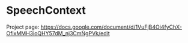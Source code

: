 # SpeechContext
 
Project page:
https://docs.google.com/document/d/1VuFjB4Oi4fyChX-OfixMMH3ioQHY57dM_nj3CmNgPVk/edit
